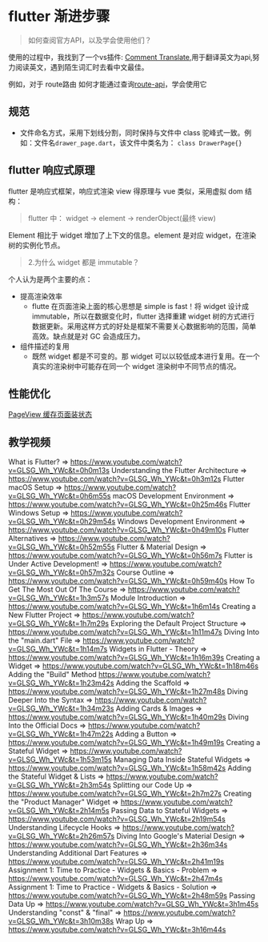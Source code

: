 # flutter 渐进步骤

> 如何查阅官方API，以及学会使用他们？

使用的过程中，我找到了一个vs插件: [Comment Translate](https://marketplace.visualstudio.com/items?itemName=intellsmi.comment-translate),用于翻译英文为api,努力阅读英文，遇到陌生词汇时去看中文最佳。

例如，对于 route路由  如何才能通过查询[route-api](https://api.flutter.dev/flutter/widgets/Route-class.html)，学会使用它


## 规范

- 文件命名方式，采用下划线分割，同时保持与文件中 class 驼峰式一致。例如：文件名`drawer_page.dart`，该文件中类名为： `class DrawerPage{}`

## flutter 响应式原理

flutter 是响应式框架，响应式渲染 view 得原理与 vue 类似，采用虚拟 dom 结构：

> flutter 中： widget -> element -> renderObject(最终 view)

Element 相比于 widget 增加了上下文的信息。element 是对应 widget，在渲染树的实例化节点。


> 2.为什么 widget 都是 immutable？

个人认为是两个主要的点：

- 提高渲染效率
  - flutte 在页面渲染上面的核心思想是 simple is fast！将 widget 设计成 immutable，所以在数据变化时，flutter 选择重建 widget 树的方式进行数据更新。采用这样方式的好处是框架不需要关心数据影响的范围，简单高效。缺点就是对 GC 会造成压力。
- 组件描述的复用
  - 既然 widget 都是不可变的。那 widget 可以以较低成本进行复用。在一个真实的渲染树中可能存在同一个 widget 渲染树中不同节点的情况。

## 性能优化

[PageView 缓存页面装状态](https://zhuanlan.zhihu.com/p/58582876)

## 教学视频

What is Flutter? => https://www.youtube.com/watch?v=GLSG_Wh_YWc&t=0h0m13s
Understanding the Flutter Architecture => https://www.youtube.com/watch?v=GLSG_Wh_YWc&t=0h3m12s
Flutter macOS Setup => https://www.youtube.com/watch?v=GLSG_Wh_YWc&t=0h6m55s
macOS Development Environment => https://www.youtube.com/watch?v=GLSG_Wh_YWc&t=0h25m46s
Flutter Windows Setup => https://www.youtube.com/watch?v=GLSG_Wh_YWc&t=0h29m54s
Windows Development Environment => https://www.youtube.com/watch?v=GLSG_Wh_YWc&t=0h49m10s
Flutter Alternatives => https://www.youtube.com/watch?v=GLSG_Wh_YWc&t=0h52m55s
Flutter & Material Design => https://www.youtube.com/watch?v=GLSG_Wh_YWc&t=0h56m7s
Flutter is Under Active Development! => https://www.youtube.com/watch?v=GLSG_Wh_YWc&t=0h57m32s
Course Outline => https://www.youtube.com/watch?v=GLSG_Wh_YWc&t=0h59m40s
How To Get The Most Out Of The Course => https://www.youtube.com/watch?v=GLSG_Wh_YWc&t=1h3m57s
Module Introduction => https://www.youtube.com/watch?v=GLSG_Wh_YWc&t=1h6m14s
Creating a New Flutter Project => https://www.youtube.com/watch?v=GLSG_Wh_YWc&t=1h7m29s
Exploring the Default Project Structure => https://www.youtube.com/watch?v=GLSG_Wh_YWc&t=1h11m47s
Diving Into the "main.dart" File => https://www.youtube.com/watch?v=GLSG_Wh_YWc&t=1h14m7s
Widgets in Flutter - Theory => https://www.youtube.com/watch?v=GLSG_Wh_YWc&t=1h16m39s
Creating a Widget => https://www.youtube.com/watch?v=GLSG_Wh_YWc&t=1h18m46s
Adding the "Build" Method https://www.youtube.com/watch?v=GLSG_Wh_YWc&t=1h23m42s
Adding the Scaffold => https://www.youtube.com/watch?v=GLSG_Wh_YWc&t=1h27m48s
Diving Deeper Into the Syntax => https://www.youtube.com/watch?v=GLSG_Wh_YWc&t=1h34m23s
Adding Cards & Images => https://www.youtube.com/watch?v=GLSG_Wh_YWc&t=1h40m29s
Diving Into the Official Docs => https://www.youtube.com/watch?v=GLSG_Wh_YWc&t=1h47m22s
Adding a Button => https://www.youtube.com/watch?v=GLSG_Wh_YWc&t=1h49m19s
Creating a Stateful Widget => https://www.youtube.com/watch?v=GLSG_Wh_YWc&t=1h53m15s
Managing Data Inside Stateful Widgets => https://www.youtube.com/watch?v=GLSG_Wh_YWc&t=1h58m42s
Adding the Stateful Widget & Lists => https://www.youtube.com/watch?v=GLSG_Wh_YWc&t=2h3m54s
Splitting our Code Up => https://www.youtube.com/watch?v=GLSG_Wh_YWc&t=2h7m27s
Creating the "Product Manager" Widget => https://www.youtube.com/watch?v=GLSG_Wh_YWc&t=2h14m5s
Passing Data to Stateful Widgets => https://www.youtube.com/watch?v=GLSG_Wh_YWc&t=2h19m54s
Understanding Lifecycle Hooks => https://www.youtube.com/watch?v=GLSG_Wh_YWc&t=2h26m57s
Diving Into Google's Material Design => https://www.youtube.com/watch?v=GLSG_Wh_YWc&t=2h36m34s
Understanding Additional Dart Features => https://www.youtube.com/watch?v=GLSG_Wh_YWc&t=2h41m19s
Assignment 1: Time to Practice - Widgets & Basics - Problem => https://www.youtube.com/watch?v=GLSG_Wh_YWc&t=2h47m4s
Assignment 1: Time to Practice - Widgets & Basics - Solution => https://www.youtube.com/watch?v=GLSG_Wh_YWc&t=2h48m59s
Passing Data Up => https://www.youtube.com/watch?v=GLSG_Wh_YWc&t=3h1m45s
Understanding "const" & "final" => https://www.youtube.com/watch?v=GLSG_Wh_YWc&t=3h10m38s
Wrap Up => https://www.youtube.com/watch?v=GLSG_Wh_YWc&t=3h16m44s
